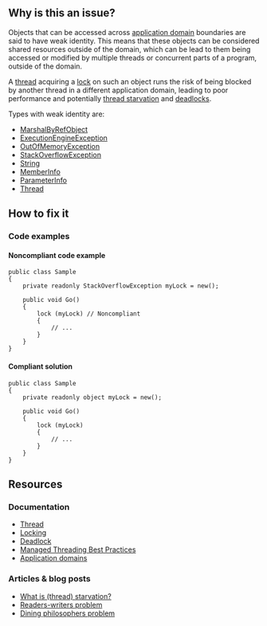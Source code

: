 ## Why is this an issue?
 
Objects that can be accessed across [application
domain](https://learn.microsoft.com/en-us/dotnet/framework/app-domains/application-domains) boundaries are said to have weak identity. This means that these objects can be considered shared resources outside of the domain, which can be lead to them being accessed or modified by multiple threads or concurrent parts of a program, outside of the domain.
 
A [thread](https://en.wikipedia.org/wiki/Thread_%28computing%29) acquiring a [lock](https://en.wikipedia.org/wiki/Lock_%28computer_science%29) on such an object runs the risk of being blocked by another thread in a different application domain, leading to poor performance and potentially [thread starvation](https://stackoverflow.com/questions/1162587/what-is-starvation) and [deadlocks](https://en.wikipedia.org/wiki/Deadlock).
 
Types with weak identity are:
 
- [MarshalByRefObject](https://learn.microsoft.com/en-us/dotnet/api/system.marshalbyrefobject)
- [ExecutionEngineException](https://learn.microsoft.com/en-us/dotnet/api/system.executionengineexception)
- [OutOfMemoryException](https://learn.microsoft.com/en-us/dotnet/api/system.outofmemoryexception)
- [StackOverflowException](https://learn.microsoft.com/en-us/dotnet/api/system.stackoverflowexception)
- [String](https://learn.microsoft.com/en-us/dotnet/api/system.string)
- [MemberInfo](https://learn.microsoft.com/en-us/dotnet/api/system.reflection.memberinfo)
- [ParameterInfo](https://learn.microsoft.com/en-us/dotnet/api/system.reflection.parameterinfo)
- [Thread](https://learn.microsoft.com/en-us/dotnet/api/system.threading.thread)

## How to fix it
 
### Code examples
 
#### Noncompliant code example

    public class Sample
    {
        private readonly StackOverflowException myLock = new();
    
        public void Go()
        {
            lock (myLock) // Noncompliant
            {
                // ...
            }
        }
    }

#### Compliant solution

    public class Sample
    {
        private readonly object myLock = new();
    
        public void Go()
        {
            lock (myLock)
            {
                // ...
            }
        }
    }

## Resources
 
### Documentation

- [Thread](https://en.wikipedia.org/wiki/Thread_%28computing%29)
- [Locking](https://en.wikipedia.org/wiki/Lock_%28computer_science%29)
- [Deadlock](https://en.wikipedia.org/wiki/Deadlock)
- [Managed Threading Best Practices](https://docs.microsoft.com/en-us/dotnet/standard/threading/managed-threading-best-practices)
- [Application domains](https://learn.microsoft.com/en-us/dotnet/framework/app-domains/application-domains)

### Articles & blog posts

- [What is (thread) starvation?](https://stackoverflow.com/questions/1162587/what-is-starvation)
- [Readers-writers problem](https://en.wikipedia.org/wiki/Readers%E2%80%93writers_problem)
- [Dining philosophers problem](https://en.wikipedia.org/wiki/Dining_philosophers_problem)